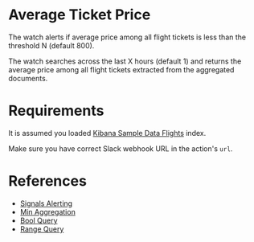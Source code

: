 # Average Ticket Price

The watch alerts if average price among all flight tickets is less than the threshold N (default 800).

The watch searches across the last X hours (default 1) and returns the average price among all flight tickets extracted from the aggregated documents.

# Requirements

It is assumed you loaded [Kibana Sample Data Flights](https://www.elastic.co/guide/en/kibana/current/add-sample-data.html) index.

Make sure you have correct Slack webhook URL in the action's `url`.

# References

* [Signals Alerting](https://docs.search-guard.com/latest/elasticsearch-alerting-getting-started)
* [Min Aggregation](https://www.elastic.co/guide/en/elasticsearch/reference/current/search-aggregations-metrics-min-aggregation.html)
* [Bool Query](https://www.elastic.co/guide/en/elasticsearch/reference/current/query-dsl-bool-query.html)
* [Range Query](https://www.elastic.co/guide/en/elasticsearch/reference/current/query-dsl-range-query.html)
